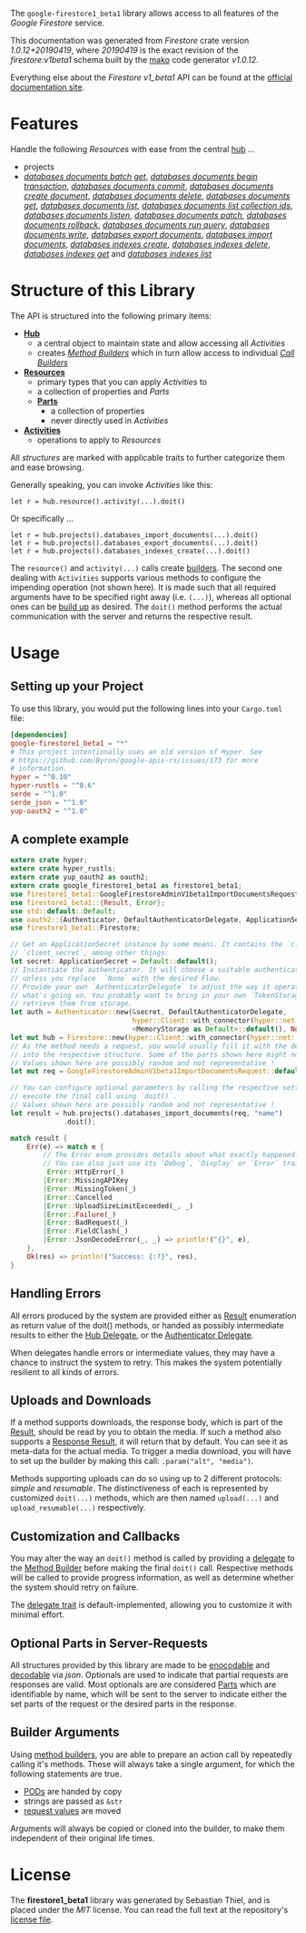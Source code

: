 <!---
DO NOT EDIT !
This file was generated automatically from 'src/mako/api/README.md.mako'
DO NOT EDIT !
-->
The `google-firestore1_beta1` library allows access to all features of the *Google Firestore* service.

This documentation was generated from *Firestore* crate version *1.0.12+20190419*, where *20190419* is the exact revision of the *firestore:v1beta1* schema built by the [mako](http://www.makotemplates.org/) code generator *v1.0.12*.

Everything else about the *Firestore* *v1_beta1* API can be found at the
[official documentation site](https://cloud.google.com/firestore).
# Features

Handle the following *Resources* with ease from the central [hub](https://docs.rs/google-firestore1_beta1/1.0.12+20190419/google_firestore1_beta1/struct.Firestore.html) ... 

* projects
 * [*databases documents batch get*](https://docs.rs/google-firestore1_beta1/1.0.12+20190419/google_firestore1_beta1/struct.ProjectDatabaseDocumentBatchGetCall.html), [*databases documents begin transaction*](https://docs.rs/google-firestore1_beta1/1.0.12+20190419/google_firestore1_beta1/struct.ProjectDatabaseDocumentBeginTransactionCall.html), [*databases documents commit*](https://docs.rs/google-firestore1_beta1/1.0.12+20190419/google_firestore1_beta1/struct.ProjectDatabaseDocumentCommitCall.html), [*databases documents create document*](https://docs.rs/google-firestore1_beta1/1.0.12+20190419/google_firestore1_beta1/struct.ProjectDatabaseDocumentCreateDocumentCall.html), [*databases documents delete*](https://docs.rs/google-firestore1_beta1/1.0.12+20190419/google_firestore1_beta1/struct.ProjectDatabaseDocumentDeleteCall.html), [*databases documents get*](https://docs.rs/google-firestore1_beta1/1.0.12+20190419/google_firestore1_beta1/struct.ProjectDatabaseDocumentGetCall.html), [*databases documents list*](https://docs.rs/google-firestore1_beta1/1.0.12+20190419/google_firestore1_beta1/struct.ProjectDatabaseDocumentListCall.html), [*databases documents list collection ids*](https://docs.rs/google-firestore1_beta1/1.0.12+20190419/google_firestore1_beta1/struct.ProjectDatabaseDocumentListCollectionIdCall.html), [*databases documents listen*](https://docs.rs/google-firestore1_beta1/1.0.12+20190419/google_firestore1_beta1/struct.ProjectDatabaseDocumentListenCall.html), [*databases documents patch*](https://docs.rs/google-firestore1_beta1/1.0.12+20190419/google_firestore1_beta1/struct.ProjectDatabaseDocumentPatchCall.html), [*databases documents rollback*](https://docs.rs/google-firestore1_beta1/1.0.12+20190419/google_firestore1_beta1/struct.ProjectDatabaseDocumentRollbackCall.html), [*databases documents run query*](https://docs.rs/google-firestore1_beta1/1.0.12+20190419/google_firestore1_beta1/struct.ProjectDatabaseDocumentRunQueryCall.html), [*databases documents write*](https://docs.rs/google-firestore1_beta1/1.0.12+20190419/google_firestore1_beta1/struct.ProjectDatabaseDocumentWriteCall.html), [*databases export documents*](https://docs.rs/google-firestore1_beta1/1.0.12+20190419/google_firestore1_beta1/struct.ProjectDatabaseExportDocumentCall.html), [*databases import documents*](https://docs.rs/google-firestore1_beta1/1.0.12+20190419/google_firestore1_beta1/struct.ProjectDatabaseImportDocumentCall.html), [*databases indexes create*](https://docs.rs/google-firestore1_beta1/1.0.12+20190419/google_firestore1_beta1/struct.ProjectDatabaseIndexeCreateCall.html), [*databases indexes delete*](https://docs.rs/google-firestore1_beta1/1.0.12+20190419/google_firestore1_beta1/struct.ProjectDatabaseIndexeDeleteCall.html), [*databases indexes get*](https://docs.rs/google-firestore1_beta1/1.0.12+20190419/google_firestore1_beta1/struct.ProjectDatabaseIndexeGetCall.html) and [*databases indexes list*](https://docs.rs/google-firestore1_beta1/1.0.12+20190419/google_firestore1_beta1/struct.ProjectDatabaseIndexeListCall.html)




# Structure of this Library

The API is structured into the following primary items:

* **[Hub](https://docs.rs/google-firestore1_beta1/1.0.12+20190419/google_firestore1_beta1/struct.Firestore.html)**
    * a central object to maintain state and allow accessing all *Activities*
    * creates [*Method Builders*](https://docs.rs/google-firestore1_beta1/1.0.12+20190419/google_firestore1_beta1/trait.MethodsBuilder.html) which in turn
      allow access to individual [*Call Builders*](https://docs.rs/google-firestore1_beta1/1.0.12+20190419/google_firestore1_beta1/trait.CallBuilder.html)
* **[Resources](https://docs.rs/google-firestore1_beta1/1.0.12+20190419/google_firestore1_beta1/trait.Resource.html)**
    * primary types that you can apply *Activities* to
    * a collection of properties and *Parts*
    * **[Parts](https://docs.rs/google-firestore1_beta1/1.0.12+20190419/google_firestore1_beta1/trait.Part.html)**
        * a collection of properties
        * never directly used in *Activities*
* **[Activities](https://docs.rs/google-firestore1_beta1/1.0.12+20190419/google_firestore1_beta1/trait.CallBuilder.html)**
    * operations to apply to *Resources*

All *structures* are marked with applicable traits to further categorize them and ease browsing.

Generally speaking, you can invoke *Activities* like this:

```Rust,ignore
let r = hub.resource().activity(...).doit()
```

Or specifically ...

```ignore
let r = hub.projects().databases_import_documents(...).doit()
let r = hub.projects().databases_export_documents(...).doit()
let r = hub.projects().databases_indexes_create(...).doit()
```

The `resource()` and `activity(...)` calls create [builders][builder-pattern]. The second one dealing with `Activities` 
supports various methods to configure the impending operation (not shown here). It is made such that all required arguments have to be 
specified right away (i.e. `(...)`), whereas all optional ones can be [build up][builder-pattern] as desired.
The `doit()` method performs the actual communication with the server and returns the respective result.

# Usage

## Setting up your Project

To use this library, you would put the following lines into your `Cargo.toml` file:

```toml
[dependencies]
google-firestore1_beta1 = "*"
# This project intentionally uses an old version of Hyper. See
# https://github.com/Byron/google-apis-rs/issues/173 for more
# information.
hyper = "^0.10"
hyper-rustls = "^0.6"
serde = "^1.0"
serde_json = "^1.0"
yup-oauth2 = "^1.0"
```

## A complete example

```Rust
extern crate hyper;
extern crate hyper_rustls;
extern crate yup_oauth2 as oauth2;
extern crate google_firestore1_beta1 as firestore1_beta1;
use firestore1_beta1::GoogleFirestoreAdminV1beta1ImportDocumentsRequest;
use firestore1_beta1::{Result, Error};
use std::default::Default;
use oauth2::{Authenticator, DefaultAuthenticatorDelegate, ApplicationSecret, MemoryStorage};
use firestore1_beta1::Firestore;

// Get an ApplicationSecret instance by some means. It contains the `client_id` and 
// `client_secret`, among other things.
let secret: ApplicationSecret = Default::default();
// Instantiate the authenticator. It will choose a suitable authentication flow for you, 
// unless you replace  `None` with the desired Flow.
// Provide your own `AuthenticatorDelegate` to adjust the way it operates and get feedback about 
// what's going on. You probably want to bring in your own `TokenStorage` to persist tokens and
// retrieve them from storage.
let auth = Authenticator::new(&secret, DefaultAuthenticatorDelegate,
                              hyper::Client::with_connector(hyper::net::HttpsConnector::new(hyper_rustls::TlsClient::new())),
                              <MemoryStorage as Default>::default(), None);
let mut hub = Firestore::new(hyper::Client::with_connector(hyper::net::HttpsConnector::new(hyper_rustls::TlsClient::new())), auth);
// As the method needs a request, you would usually fill it with the desired information
// into the respective structure. Some of the parts shown here might not be applicable !
// Values shown here are possibly random and not representative !
let mut req = GoogleFirestoreAdminV1beta1ImportDocumentsRequest::default();

// You can configure optional parameters by calling the respective setters at will, and
// execute the final call using `doit()`.
// Values shown here are possibly random and not representative !
let result = hub.projects().databases_import_documents(req, "name")
             .doit();

match result {
    Err(e) => match e {
        // The Error enum provides details about what exactly happened.
        // You can also just use its `Debug`, `Display` or `Error` traits
         Error::HttpError(_)
        |Error::MissingAPIKey
        |Error::MissingToken(_)
        |Error::Cancelled
        |Error::UploadSizeLimitExceeded(_, _)
        |Error::Failure(_)
        |Error::BadRequest(_)
        |Error::FieldClash(_)
        |Error::JsonDecodeError(_, _) => println!("{}", e),
    },
    Ok(res) => println!("Success: {:?}", res),
}

```
## Handling Errors

All errors produced by the system are provided either as [Result](https://docs.rs/google-firestore1_beta1/1.0.12+20190419/google_firestore1_beta1/enum.Result.html) enumeration as return value of 
the doit() methods, or handed as possibly intermediate results to either the 
[Hub Delegate](https://docs.rs/google-firestore1_beta1/1.0.12+20190419/google_firestore1_beta1/trait.Delegate.html), or the [Authenticator Delegate](https://docs.rs/yup-oauth2/*/yup_oauth2/trait.AuthenticatorDelegate.html).

When delegates handle errors or intermediate values, they may have a chance to instruct the system to retry. This 
makes the system potentially resilient to all kinds of errors.

## Uploads and Downloads
If a method supports downloads, the response body, which is part of the [Result](https://docs.rs/google-firestore1_beta1/1.0.12+20190419/google_firestore1_beta1/enum.Result.html), should be
read by you to obtain the media.
If such a method also supports a [Response Result](https://docs.rs/google-firestore1_beta1/1.0.12+20190419/google_firestore1_beta1/trait.ResponseResult.html), it will return that by default.
You can see it as meta-data for the actual media. To trigger a media download, you will have to set up the builder by making
this call: `.param("alt", "media")`.

Methods supporting uploads can do so using up to 2 different protocols: 
*simple* and *resumable*. The distinctiveness of each is represented by customized 
`doit(...)` methods, which are then named `upload(...)` and `upload_resumable(...)` respectively.

## Customization and Callbacks

You may alter the way an `doit()` method is called by providing a [delegate](https://docs.rs/google-firestore1_beta1/1.0.12+20190419/google_firestore1_beta1/trait.Delegate.html) to the 
[Method Builder](https://docs.rs/google-firestore1_beta1/1.0.12+20190419/google_firestore1_beta1/trait.CallBuilder.html) before making the final `doit()` call. 
Respective methods will be called to provide progress information, as well as determine whether the system should 
retry on failure.

The [delegate trait](https://docs.rs/google-firestore1_beta1/1.0.12+20190419/google_firestore1_beta1/trait.Delegate.html) is default-implemented, allowing you to customize it with minimal effort.

## Optional Parts in Server-Requests

All structures provided by this library are made to be [enocodable](https://docs.rs/google-firestore1_beta1/1.0.12+20190419/google_firestore1_beta1/trait.RequestValue.html) and 
[decodable](https://docs.rs/google-firestore1_beta1/1.0.12+20190419/google_firestore1_beta1/trait.ResponseResult.html) via *json*. Optionals are used to indicate that partial requests are responses 
are valid.
Most optionals are are considered [Parts](https://docs.rs/google-firestore1_beta1/1.0.12+20190419/google_firestore1_beta1/trait.Part.html) which are identifiable by name, which will be sent to 
the server to indicate either the set parts of the request or the desired parts in the response.

## Builder Arguments

Using [method builders](https://docs.rs/google-firestore1_beta1/1.0.12+20190419/google_firestore1_beta1/trait.CallBuilder.html), you are able to prepare an action call by repeatedly calling it's methods.
These will always take a single argument, for which the following statements are true.

* [PODs][wiki-pod] are handed by copy
* strings are passed as `&str`
* [request values](https://docs.rs/google-firestore1_beta1/1.0.12+20190419/google_firestore1_beta1/trait.RequestValue.html) are moved

Arguments will always be copied or cloned into the builder, to make them independent of their original life times.

[wiki-pod]: http://en.wikipedia.org/wiki/Plain_old_data_structure
[builder-pattern]: http://en.wikipedia.org/wiki/Builder_pattern
[google-go-api]: https://github.com/google/google-api-go-client

# License
The **firestore1_beta1** library was generated by Sebastian Thiel, and is placed 
under the *MIT* license.
You can read the full text at the repository's [license file][repo-license].

[repo-license]: https://github.com/Byron/google-apis-rsblob/master/LICENSE.md

